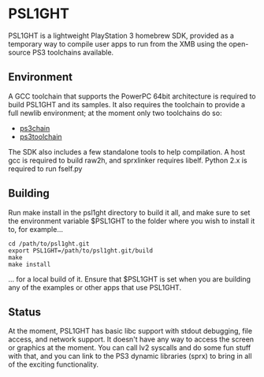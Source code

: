 PSL1GHT
=======

PSL1GHT is a lightweight PlayStation 3 homebrew SDK, provided as a temporary
way to compile user apps to run from the XMB using the open-source PS3
toolchains available.


Environment
-----------

A GCC toolchain that supports the PowerPC 64bit architecture is required to
build PSL1GHT and its samples. It also requires the toolchain to provide
a full newlib environment; at the moment only two toolchains do so:

* [ps3chain](http://github.com/HACKERCHANNEL/ps3chain)
* [ps3toolchain](http://github.com/ooPo/ps3toolchain)

The SDK also includes a few standalone tools to help compilation. A host gcc
is required to build raw2h, and sprxlinker requires libelf. Python 2.x is
required to run fself.py

Building
--------

Run make install in the psl1ght directory to build it all, and make sure to
set the environment variable $PSL1GHT to the folder where you wish to
install it to, for example...

    cd /path/to/psl1ght.git
    export PSL1GHT=/path/to/psl1ght.git/build
    make
    make install

... for a local build of it. Ensure that $PSL1GHT is set when you are
building any of the examples or other apps that use PSL1GHT.


Status
------

At the moment, PSL1GHT has basic libc support with stdout debugging, file
access, and network support. It doesn't have any way to access the screen or
graphics at the moment. You can call lv2 syscalls and do some fun stuff with
that, and you can link to the PS3 dynamic libraries (sprx) to bring in all of
the exciting functionality.
